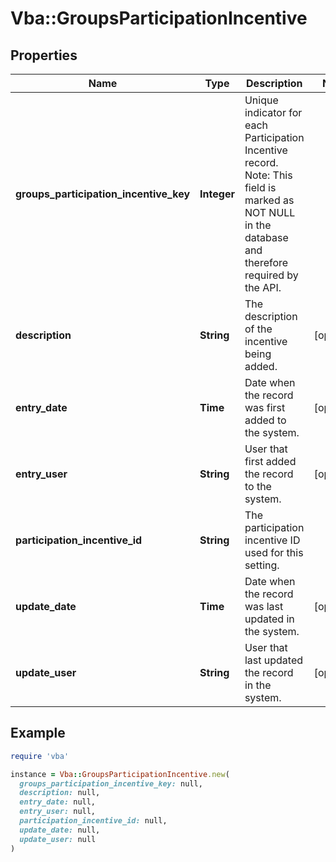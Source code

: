 # Vba::GroupsParticipationIncentive

## Properties

| Name | Type | Description | Notes |
| ---- | ---- | ----------- | ----- |
| **groups_participation_incentive_key** | **Integer** | Unique indicator for each Participation Incentive record. Note: This field is marked as NOT NULL in the database and therefore required by the API. |  |
| **description** | **String** | The description of the incentive being added. | [optional] |
| **entry_date** | **Time** | Date when the record was first added to the system. | [optional] |
| **entry_user** | **String** | User that first added the record to the system. | [optional] |
| **participation_incentive_id** | **String** | The participation incentive ID used for this setting. |  |
| **update_date** | **Time** | Date when the record was last updated in the system. | [optional] |
| **update_user** | **String** | User that last updated the record in the system. | [optional] |

## Example

```ruby
require 'vba'

instance = Vba::GroupsParticipationIncentive.new(
  groups_participation_incentive_key: null,
  description: null,
  entry_date: null,
  entry_user: null,
  participation_incentive_id: null,
  update_date: null,
  update_user: null
)
```

